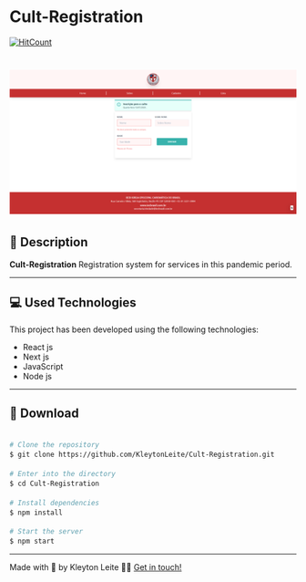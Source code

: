 # Cult-Registration

[![HitCount](http://hits.dwyl.com/KleytonLeite/KleytonLeite/Cult-Registration.svg)](http://hits.dwyl.com/KleytonLeite/KleytonLeite/Cult-Registration-git)

<h1 align="center">
  <img src="./public/assets/Cult-Registration.png">
</h1>

## 📝 Description

**Cult-Registration** Registration system for services in this pandemic period.

---

## 💻 Used Technologies

This project has been developed using the following technologies:

- React js
- Next js
- JavaScript
- Node js

---

## 📁 Download

```bash

# Clone the repository
$ git clone https://github.com/KleytonLeite/Cult-Registration.git

# Enter into the directory
$ cd Cult-Registration

# Install dependencies
$ npm install

# Start the server
$ npm start

```

---

Made with 💙 by Kleyton Leite 👋🏻 [Get in touch!](https://www.linkedin.com/in/kleyton-leite-a384a76b/)



